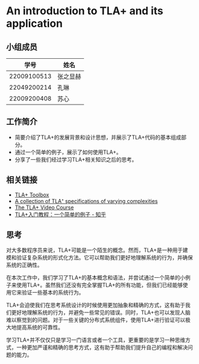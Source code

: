 # An introduction to TLA+ and its application

## 小组成员

| 学号 | 姓名 |
| ---- | ---- |
| 22009100513 | 张之显赫 |
| 22049200214 | 孔琳 |
| 22009200408 | 苏心 |

## 工作简介

- 简要介绍了TLA+的发展背景和设计思想，并展示了TLA+代码的基本组成部分。
- 通过一个简单的例子，展示了如何使用TLA+。
- 分享了一些我们经过学习TLA+相关知识之后的思考。

## 相关链接

- [TLA+ Toolbox](https://github.com/tlaplus/tlaplus)
- [A collection of TLA⁺ specifications of varying complexities](https://github.com/tlaplus/Examples)
- [The TLA+ Video Course](https://lamport.azurewebsites.net/video/videos.html)
- [TLA+入门教程：一个简单的例子 - 知乎](https://zhuanlan.zhihu.com/p/538095458)

## 思考

对大多数程序员来说，TLA+可能是一个陌生的概念。然而，TLA+是一种用于建模和验证复杂系统的形式化方法。它可以帮助我们更好地理解系统的行为，并确保系统的正确性。

在本次工作中，我们学习了TLA+的基本概念和语法，并尝试通过一个简单的小例子来使用TLA+。虽然我们还没有完全掌握TLA+的所有功能，但我们已经能够使用它来验证一些基本的系统行为。

TLA+会迫使我们在思考系统设计的时候使用更加抽象和精确的方式，这有助于我们更好地理解系统的行为，并避免一些常见的错误。同时，TLA+也可以发现人脑难以察觉到的问题。对于一些关键的分布式系统组件，使用TLA+进行验证可以极大地提高系统的可靠性。

学习TLA+并不仅仅只是学习一门语言或者一个工具，更重要的是学习一种思维方式，一种更加严谨和精确的思考方式，这有助于帮助我们提升自己的编程和解决问题的能力。
